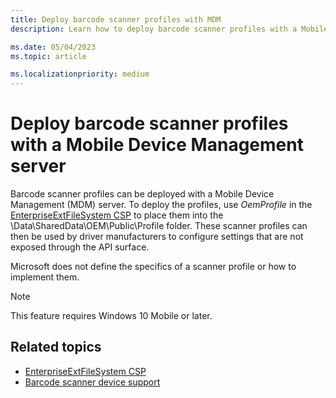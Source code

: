 ```yaml
---
title: Deploy barcode scanner profiles with MDM
description: Learn how to deploy barcode scanner profiles with a Mobile Device Management (MDM) server using the EnterpriseExtFileSystem configuration service provider (CSP).

ms.date: 05/04/2023
ms.topic: article

ms.localizationpriority: medium
---
```


# Deploy barcode scanner profiles with a Mobile Device Management server

Barcode scanner profiles can be deployed with a Mobile Device Management (MDM) server. To deploy the profiles, use *OemProfile* in the [EnterpriseExtFileSystem CSP](/windows/client-management/mdm/enterpriseextfilesystem-csp) to place them into the \\Data\\SharedData\\OEM\\Public\\Profile folder. These scanner profiles can then be used by driver manufacturers to configure settings that are not exposed through the API surface.

Microsoft does not define the specifics of a scanner profile or how to implement them.

> [!NOTE]
> This feature requires Windows 10 Mobile or later.

## Related topics

- [EnterpriseExtFileSystem CSP](/windows/client-management/mdm/enterpriseextfilesystem-csp)
- [Barcode scanner device support](./pos-device-support.md#barcode-scanner)
